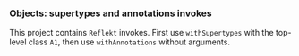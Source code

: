 ### Objects: supertypes and annotations invokes

This project contains `Reflekt` invokes. 
First use `withSupertypes` with the top-level class `A1`, 
then use `withAnnotations` without arguments.

